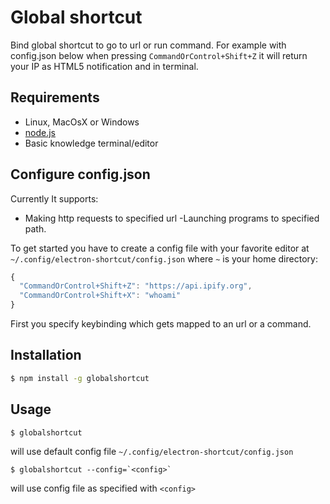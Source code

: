 # Global shortcut

Bind global shortcut to go to url or run command. For example with config.json below when pressing `CommandOrControl+Shift+Z` it will return your IP as HTML5 notification and in terminal.

## Requirements

- Linux, MacOsX or Windows
- [node.js](https://nodejs.org/en/download/)
- Basic knowledge terminal/editor

## Configure config.json

Currently It supports:

- Making http requests to specified url
 -Launching programs to specified path. 
 
To get started you have to create a config file with your favorite editor at `~/.config/electron-shortcut/config.json` where `~` is your home directory:
 
```javascript
{
  "CommandOrControl+Shift+Z": "https://api.ipify.org",
  "CommandOrControl+Shift+X": "whoami"
}
```

First you specify keybinding which gets mapped to an url or a command.

## Installation

```bash
$ npm install -g globalshortcut
```

## Usage

```bash
$ globalshortcut
```

will use default config file `~/.config/electron-shortcut/config.json`
 
```
$ globalshortcut --config=`<config>`
```

will use config file as specified with `<config>`
